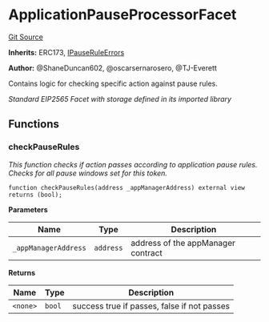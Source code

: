 # ApplicationPauseProcessorFacet
[Git Source](https://github.com/thrackle-io/tron/blob/81b80009ad5682c206d626e3be15fff689d615e0/src/protocol/economic/ruleProcessor/ApplicationPauseProcessorFacet.sol)

**Inherits:**
ERC173, [IPauseRuleErrors](/src/common/IErrors.sol/interface.IPauseRuleErrors.md)

**Author:**
@ShaneDuncan602, @oscarsernarosero, @TJ-Everett

Contains logic for checking specific action against pause rules.

*Standard EIP2565 Facet with storage defined in its imported library*


## Functions
### checkPauseRules

*This function checks if action passes according to application pause rules. Checks for all pause windows set for this token.*


```solidity
function checkPauseRules(address _appManagerAddress) external view returns (bool);
```
**Parameters**

|Name|Type|Description|
|----|----|-----------|
|`_appManagerAddress`|`address`|address of the appManager contract|

**Returns**

|Name|Type|Description|
|----|----|-----------|
|`<none>`|`bool`|success true if passes, false if not passes|


